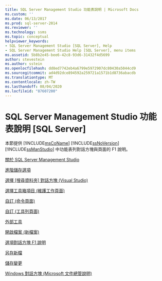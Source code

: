 ```yaml
---
title: SQL Server Management Studio 功能表說明 | Microsoft Docs
ms.custom: ''
ms.date: 06/13/2017
ms.prod: sql-server-2014
ms.reviewer: ''
ms.technology: ssms
ms.topic: conceptual
helpviewer_keywords:
- SQL Server Management Studio [SQL Server], Help
- SQL Server Management Studio Help [SQL Server], menu items
ms.assetid: 5b8b2e45-bee6-42c8-93d6-31432f4d5699
author: stevestein
ms.author: sstein
ms.openlocfilehash: dd8ed7742eb4a6799e5972907dc80430a5044cd9
ms.sourcegitcommit: ad4d92dce894592a259721a1571b1d8736abacdb
ms.translationtype: MT
ms.contentlocale: zh-TW
ms.lasthandoff: 08/04/2020
ms.locfileid: "87607200"
---
```

# <a name="sql-server-management-studio-menu-help"></a>SQL Server Management Studio 功能表說明 [SQL Server]
  本節提供 [!INCLUDE[msCoName](../../includes/msconame-md.md)] [!INCLUDE[ssNoVersion](../../includes/ssnoversion-md.md)] [!INCLUDE[ssManStudio](../../includes/ssmanstudio-md.md)] 中功能表列對話方塊與頁面的 F1 說明。  
  
 [關於 SQL Server Management Studio](about-sql-server-management-studio.md)  
  
 [進階儲存選項](advanced-save-options.md)  
  
 [選擇 [搜尋資料夾] 對話方塊 &#40;Visual Studio&#41;](choose-search-folders-dialog-box-visual-studio.md)  
  
 [選擇工具箱項目 &#40;維護工作頁面&#41;](choose-toolbox-items-maintenance-tasks-page.md)  
  
 [自訂 &#40;命令頁面&#41;](customize-commands-page.md)  
  
 [自訂 &#40;工具列頁面&#41;](customize-toolbars-page.md)  
  
 [外部工具](external-tools.md)  
  
 [開啟檔案 &#40;新檔案&#41;](open-with-new-file.md)  
  
 [選項對話方塊 F1 說明](options-dialog-boxes-f1-help.md)  
  
 [另存新檔](save-as.md)  
  
 [儲存變更](save-changes.md)  
  
 [Windows 對話方塊 &#40;Microsoft 文件總管說明&#41;](windows-dialog-box-microsoft-document-explorer-help.md)  
  
  

